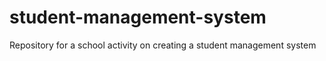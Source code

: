 # student-management-system
Repository for a school activity on creating a student management system

